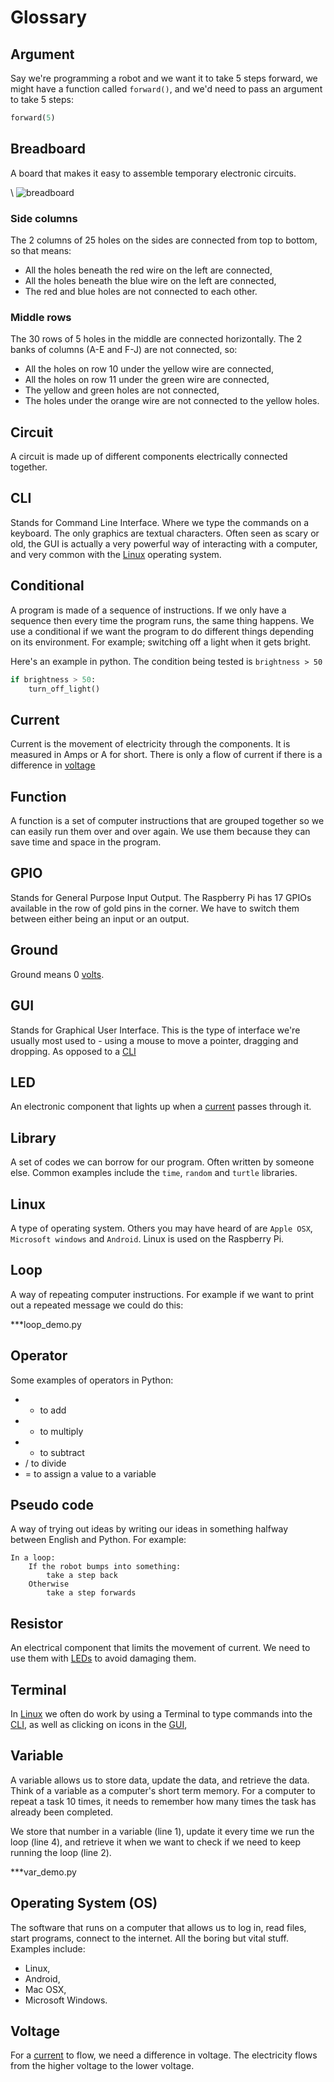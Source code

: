 # Glossary

## Argument

Say we're programming a robot and we want it to take 5 steps forward, we might have a function called `forward()`, and we'd need to pass an argument to take 5 steps:

~~~ python
forward(5)
~~~

## Breadboard

A board that makes it easy to assemble temporary electronic circuits. 

\ ![breadboard](documentation/breadboard.png)

### Side columns

The 2 columns of 25 holes on the sides are connected from top to bottom, so that means:

* All the holes beneath the red wire on the left are connected,
* All the holes beneath the blue wire on the left are connected, 
* The red and blue holes are not connected to each other.

### Middle rows

The 30 rows of 5 holes in the middle are connected horizontally. The 2 banks of columns (A-E and F-J) are not connected, so:

* All the holes on row 10 under the yellow wire are connected,
* All the holes on row 11 under the green wire are connected,
* The yellow and green holes are not connected,
* The holes under the orange wire are not connected to the yellow holes.

## Circuit

A circuit is made up of different components electrically connected together. 

## CLI

Stands for Command Line Interface. Where we type the commands on a keyboard. The only graphics are textual characters. Often seen as scary or old, the GUI is actually a very powerful way of interacting with a computer, and very common with the [Linux](#linux) operating system.

## Conditional

A program is made of a sequence of instructions. If we only have a sequence then every time the program runs, the same thing happens. We use a conditional if we want the program to do different things depending on its environment. For example; switching off a light when it gets bright.

Here's an example in python. The condition being tested is `brightness > 50`

~~~ python
if brightness > 50:
    turn_off_light()
~~~

## Current

Current is the movement of electricity through the components. It is measured in Amps or A for short. There is only a flow of current if there is a difference in [voltage](#voltage)

## Function

A function is a set of computer instructions that are grouped together so we can easily run them over and over again. We use them because they can save time and space in the program. 

## GPIO

Stands for General Purpose Input Output. The Raspberry Pi has 17 GPIOs available in the row of gold pins in the corner. We have to switch them between either being an input or an output.

## Ground

Ground means 0 [volts](#voltage).

## GUI

Stands for Graphical User Interface. This is the type of interface we're usually most used to - using a mouse to move a pointer, dragging and dropping. As opposed to a [CLI](#CLI)

## LED

An electronic component that lights up when a [current](#current) passes through it.

## Library

A set of codes we can borrow for our program. Often written by someone else. Common examples include the `time`, `random` and `turtle` libraries.

## Linux

A type of operating system. Others you may have heard of are `Apple OSX`, `Microsoft windows` and `Android`. Linux is used on the Raspberry Pi.

## Loop

A way of repeating computer instructions. For example if we want to print out a repeated message we could do this:

***loop_demo.py

## Operator

Some examples of operators in Python:

* + to add
* * to multiply
* - to subtract
* / to divide
* = to assign a value to a variable

## Pseudo code

A way of trying out ideas by writing our ideas in something halfway between English and Python. For example:

~~~
In a loop:
    If the robot bumps into something:
        take a step back
    Otherwise
        take a step forwards
~~~

## Resistor

An electrical component that limits the movement of current. We need to use them with [LEDs](#led) to avoid damaging them.

## Terminal

In [Linux](#linux) we often do work by using a Terminal to type commands into the [CLI](#cli), as well as clicking on icons in the [GUI](#gui), 

## Variable

A variable allows us to store data, update the data, and retrieve the data.
Think of a variable as a computer's short term memory. For a computer to repeat a task 10 times, it needs to remember how many times the task has already been completed. 

We store that number in a variable (line 1), update it every time we run the loop (line 4), and retrieve it when we want to check if we need to keep running the loop (line 2).

***var_demo.py

## Operating System (OS)

The software that runs on a computer that allows us to log in, read files, start programs, connect to the internet. All the boring but vital stuff. Examples include:

* Linux,
* Android,
* Mac OSX,
* Microsoft Windows.

## Voltage

For a [current](#current) to flow, we need a difference in voltage. The electricity flows from the higher voltage to the lower voltage.
